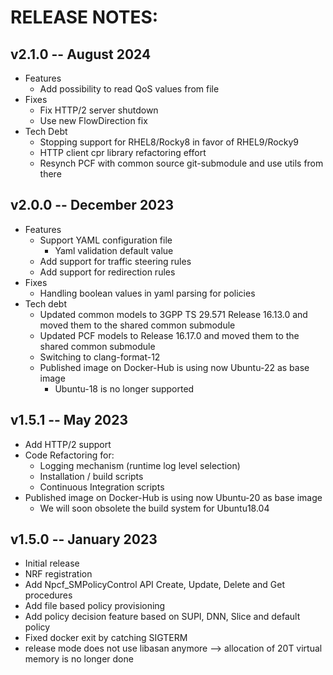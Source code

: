 # RELEASE NOTES: #

## v2.1.0 -- August 2024 ##

* Features
  - Add possibility to read QoS values from file
* Fixes
  - Fix HTTP/2 server shutdown
  - Use new FlowDirection fix
* Tech Debt
  - Stopping support for RHEL8/Rocky8 in favor of RHEL9/Rocky9
  - HTTP client cpr library refactoring effort
  - Resynch PCF with common source git-submodule and use utils from there

## v2.0.0 -- December 2023 ##

* Features
  - Support YAML configuration file
    * Yaml validation default value
  - Add support for traffic steering rules
  - Add support for redirection rules
* Fixes
  - Handling boolean values in yaml parsing for policies
* Tech debt
  - Updated common models to 3GPP TS 29.571 Release 16.13.0 and moved them to the shared common submodule
  - Updated PCF models to Release 16.17.0 and moved them to the shared common submodule
  - Switching to clang-format-12
  - Published image on Docker-Hub is using now Ubuntu-22 as base image
    * Ubuntu-18 is no longer supported

## v1.5.1 -- May 2023 ##

* Add HTTP/2 support
* Code Refactoring for:
  * Logging mechanism (runtime log level selection)
  * Installation / build scripts
  * Continuous Integration scripts
* Published image on Docker-Hub is using now Ubuntu-20 as base image
  * We will soon obsolete the build system for Ubuntu18.04

## v1.5.0 -- January 2023 ##

* Initial release
* NRF registration
* Add Npcf_SMPolicyControl API Create, Update, Delete and Get procedures
* Add file based policy provisioning
* Add policy decision feature based on SUPI, DNN, Slice and default policy
* Fixed docker exit by catching SIGTERM
* release mode does not use libasan anymore --> allocation of 20T virtual memory is no longer done

